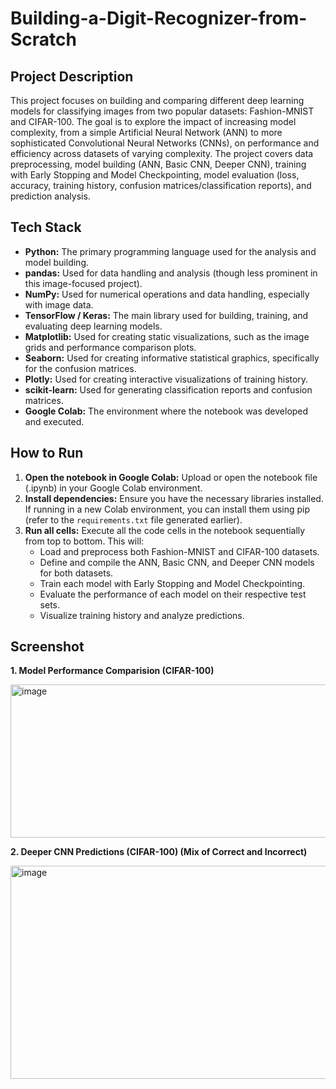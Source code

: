 # Building-a-Digit-Recognizer-from-Scratch

## Project Description

This project focuses on building and comparing different deep learning models for classifying images from two popular datasets: Fashion-MNIST and CIFAR-100. The goal is to explore the impact of increasing model complexity, from a simple Artificial Neural Network (ANN) to more sophisticated Convolutional Neural Networks (CNNs), on performance and efficiency across datasets of varying complexity. The project covers data preprocessing, model building (ANN, Basic CNN, Deeper CNN), training with Early Stopping and Model Checkpointing, model evaluation (loss, accuracy, training history, confusion matrices/classification reports), and prediction analysis.

## Tech Stack

*   **Python:** The primary programming language used for the analysis and model building.
*   **pandas:** Used for data handling and analysis (though less prominent in this image-focused project).
*   **NumPy:** Used for numerical operations and data handling, especially with image data.
*   **TensorFlow / Keras:** The main library used for building, training, and evaluating deep learning models.
*   **Matplotlib:** Used for creating static visualizations, such as the image grids and performance comparison plots.
*   **Seaborn:** Used for creating informative statistical graphics, specifically for the confusion matrices.
*   **Plotly:** Used for creating interactive visualizations of training history.
*   **scikit-learn:** Used for generating classification reports and confusion matrices.
*   **Google Colab:** The environment where the notebook was developed and executed.

## How to Run

1.  **Open the notebook in Google Colab:** Upload or open the notebook file (.ipynb) in your Google Colab environment.
2.  **Install dependencies:** Ensure you have the necessary libraries installed. If running in a new Colab environment, you can install them using pip (refer to the `requirements.txt` file generated earlier).
3.  **Run all cells:** Execute all the code cells in the notebook sequentially from top to bottom. This will:
    *   Load and preprocess both Fashion-MNIST and CIFAR-100 datasets.
    *   Define and compile the ANN, Basic CNN, and Deeper CNN models for both datasets.
    *   Train each model with Early Stopping and Model Checkpointing.
    *   Evaluate the performance of each model on their respective test sets.
    *   Visualize training history and analyze predictions.

## Screenshot

**1. Model Performance Comparision (CIFAR-100)**

<img width="565" height="245" alt="image" src="https://github.com/user-attachments/assets/3be6d860-f10a-4d96-8210-ecd7b751c392" />

**2. Deeper CNN Predictions (CIFAR-100) (Mix of Correct and Incorrect)**

<img width="663" height="341" alt="image" src="https://github.com/user-attachments/assets/b8ed2059-4a3e-4a09-b8c6-59385dee0eee" />
